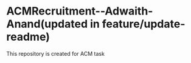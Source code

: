 # ACMRecruitment--Adwaith-Anand(updated in feature/update-readme) 
This repository is created for ACM task
